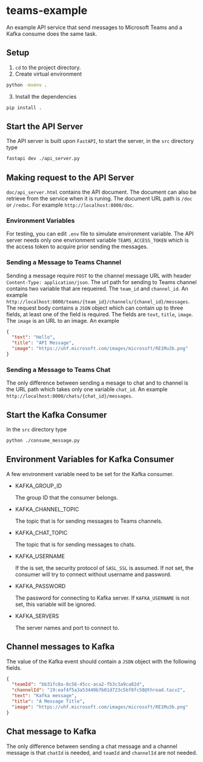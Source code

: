 # teams-example
An example API service that send messages to Microsoft Teams and a Kafka consume does the same task.

## Setup
1. `cd` to the project directory.
2. Create virtual environment
```bash
python -mvenv .
```
3. Install the dependencies
```bash
pip install .
```

## Start the API Server
The API server is built upon `FastAPI`, to start the server, in the `src` directory type
```bash
fastapi dev ./api_server.py
```

## Making request to the API Server
`doc/api_server.html` contains the API document.  The document can also be retrieve from the service when it is runing.  The document URL path is `/doc` or `/redoc`.  For example `http://localhost:8000/doc`.

### Environment Variables
For testing, you can edit `.env` file to simulate environment variable.
The API server needs only one envrionment variable `TEAMS_ACCESS_TOKEN` which is the access token to acquire prior sending the messages.

### Sending a Message to Teams Channel
Sending a message require `POST` to the channel message URL with header `Content-Type: application/json`.
The url path for sending to Teams channel contains two variable that are requeired.  The `team_id` and `channel_id`.  An example `http://localhost:8000/teams/{team_id}/channels/{chanel_id}/messages`.
The request body contains a `JSON` object which can contain up to three fields, at least one of the field is required.  The fields are `text`, `title`, `image`.  The `image` is an URL to an image.
An example
```json
{
  "text": "Hello",
  "title": "API Message",
  "image": "https://uhf.microsoft.com/images/microsoft/RE1Mu3b.png"
}
```

### Sending a Message to Teams Chat
The only difference between sending a mesage to chat and to channel is the URL path which takes only one variable `chat_id`.  An example `http://localhost:8000/chats/{chat_id}/messages`.


## Start the Kafka Consumer
In the `src` directory type
```bash
python ./consume_message.py
```
## Environment Variables for Kafka Consumer
A few environment variable need to be set for the Kafka consumer.
* KAFKA_GROUP_ID

  The group ID that the consumer belongs.

* KAFKA_CHANNEL_TOPIC

  The topic that is for sending messages to Teams channels.
  
* KAFKA_CHAT_TOPIC

  The topic that is for sending messages to chats.

* KAFKA_USERNAME

  If the is set, the security protocol of `SASL_SSL` is assumed.  If not set, the consumer will try to connect without username and password.

* KAFKA_PASSWORD

  The password for connecting to Kafka server.  If `KAFKA_USERNAME` is not set, this variable will be ignored.

* KAFKA_SERVERS

  The server names and port to connect to.

## Channel messages to Kafka
The value of the Kafka event should contain a `JSON` object with the following fields.
```json
{
  "teamId": "bb31fc8a-0c56-45cc-aca2-fb3c3a9ca82d",
  "channelId": "19:eaf4f5a3a53449b7b01d723c5bf8fc58@thread.tacv2",
  "text": "Kafka message",
  "title": "A Message Title",
  "image": "https://uhf.microsoft.com/images/microsoft/RE1Mu3b.png"
}
```
## Chat message to Kafka
The only difference between sending a chat message and a channel message is that `chatId` is needed, and `teamId` and `channelId` are not needed.
